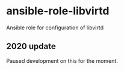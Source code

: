# ansible-role-libvirtd
Ansible role for configuration of libvirtd

## 2020 update
Paused development on this for the moment.
